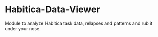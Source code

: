 # Habitica-Data-Viewer
Module to analyze Habitica task data, relapses and patterns and rub it under your nose.
